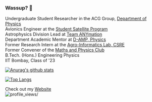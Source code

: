 ### Wassup? 👋

<!--
**aravindbharathi/aravindbharathi** is a ✨ _special_ ✨ repository because its `README.md` (this file) appears on your GitHub profile.

Here are some ideas to get you started:

- 🔭 I’m currently working on ...
- 🌱 I’m currently learning ...
- 👯 I’m looking to collaborate on ...
- 🤔 I’m looking for help with ...
- 💬 Ask me about ...
- 📫 How to reach me: ...
- 😄 Pronouns: ...
- ⚡ Fun fact: ...
-->

Undergraduate Student Researcher in the ACG Group, [Department of Physics](https://www.phy.iitb.ac.in/)<br>
Avionics Engineer at the [Student Satellite Program](https://www.aero.iitb.ac.in/satlab/index.php)<br>
Astrophysics Division Lead at [Team ANYmation](https://team-anymation.github.io/)<br>
Department Academic Mentor at [D-AMP, Physics](https://epdampiitb.github.io/)<br>
Former Research Intern at the [Agro-Informatics Lab, CSRE](http://www.csre.iitb.ac.in/adi/agrolab.htm)<br>
Former Convener of the [Maths and Physics Club](http://mnp-club.github.io/)<br>
B.Tech. (Hons.) Engineering Physics<br>
IIT Bombay, Class of '23

[![Anurag's github stats](https://github-readme-stats.vercel.app/api?username=aravindbharathi&count_private=true&theme=tokyonight)](https://github.com/anuraghazra/github-readme-stats)

[![Top Langs](https://github-readme-stats.vercel.app/api/top-langs/?username=aravindbharathi&hide=scss&layout=compact&langs_count=6)](https://github.com/anuraghazra/github-readme-stats)

Check out my [Website](https://aravindbharathi.github.io/)<br> <img src="https://komarev.com/ghpvc/?username=aravindbharathi&color=0818A8&style=flat&label=Profile+Views" alt=profile_views/>
<!--And add me on [Linkedin](https://www.linkedin.com/in/aravind-bharathi/)-->
<!--
<script type="text/javascript" src="https://platform.linkedin.com/badges/js/profile.js" async defer></script>
<div class="LI-profile-badge"  data-version="v1" data-size="medium" data-locale="en_US" data-type="horizontal" data-theme="dark" data-vanity="aravind-bharathi"><a class="LI-simple-link" href='https://in.linkedin.com/in/aravind-bharathi?trk=profile-badge'>Aravind Bharathi</a></div>
-->
